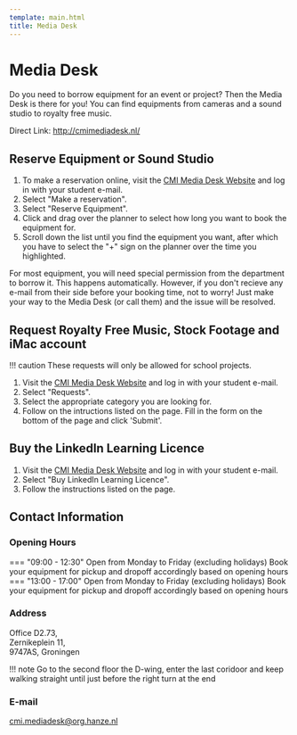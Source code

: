 ```yaml
---
template: main.html
title: Media Desk
---
```


<!--

Makrdown Syntax: https://www.markdownguide.org/basic-syntax

Edit things below this point.
Make sure to keep heading for each section and do not make big blocks of text.

-->

# Media Desk

Do you need to borrow equipment for an event or project? Then the Media Desk is there for you! You can find equipments from cameras and a sound studio to royalty free music.

Direct Link: http://cmimediadesk.nl/

## Reserve Equipment or Sound Studio

1. To make a reservation online, visit the [CMI Media Desk Website](http://cmimediadesk.nl/) and log in with your student e-mail.
2. Select "Make a reservation".
3. Select "Reserve Equipment".
4. Click and drag over the planner to select how long you want to book the equipment for.
5. Scroll down the list until you find the equipment you want, after which you have to select the "+" sign on the planner over the time you highlighted.

For most equipment, you will need special permission from the department to borrow it. This happens automatically. However, if you don't recieve any e-mail from their side before your booking time, not to worry! Just make your way to the Media Desk (or call them) and the issue will be resolved.

## Request Royalty Free Music, Stock Footage and iMac account

!!! caution
    These requests will only be allowed for school projects.

1. Visit the [CMI Media Desk Website](http://cmimediadesk.nl/) and log in with your student e-mail.
2. Select "Requests".
3. Select the appropriate category you are looking for.
4. Follow on the intructions listed on the page. Fill in the form on the bottom of the page and click 'Submit'.

## Buy the LinkedIn Learning Licence

1. Visit the [CMI Media Desk Website](http://cmimediadesk.nl/) and log in with your student e-mail.
2. Select "Buy LinkedIn Learning Licence".
3. Follow the instructions listed on the page.

## Contact Information

### Opening Hours
=== "09:00 - 12:30"
    Open from Monday to Friday (excluding holidays)
    Book your equipment for pickup and dropoff accordingly based on opening hours
=== "13:00 - 17:00"
    Open from Monday to Friday (excluding holidays)
    Book your equipment for pickup and dropoff accordingly based on opening hours

### Address

Office D2.73,<br>
Zernikeplein 11,<br>
9747AS, Groningen 

!!! note
    Go to the second floor the D-wing, enter the last coridoor and keep walking straight until just before the right turn at the end

### E-mail

cmi.mediadesk@org.hanze.nl
